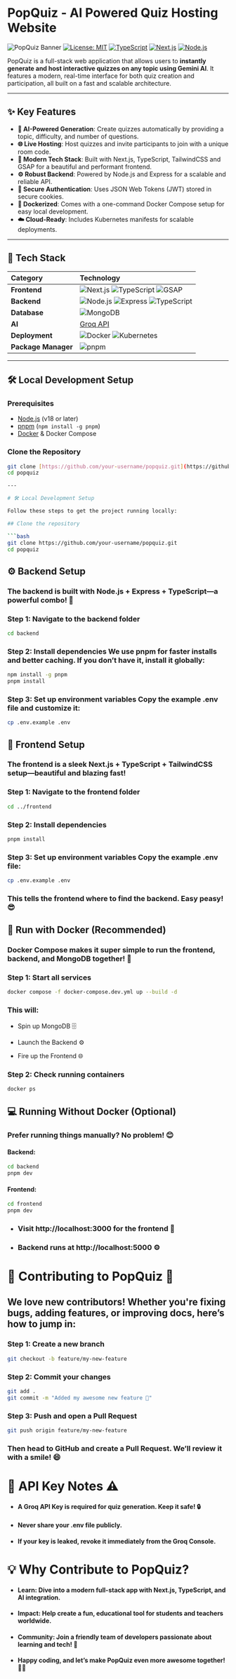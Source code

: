 # PopQuiz - AI Powered Quiz Hosting Website

![PopQuiz Banner](https://img.shields.io/badge/PopQuiz-AI%20Quiz%20Hosting-7e22ce?style=for-the-badge&logo=appveyor)
[![License: MIT](https://img.shields.io/badge/License-MIT-yellow.svg?style=for-the-badge)](https://opensource.org/licenses/MIT)
[![TypeScript](https://img.shields.io/badge/TypeScript-3178C6?style=for-the-badge&logo=typescript&logoColor=white)](https://www.typescriptlang.org/)
[![Next.js](https://img.shields.io/badge/Next.js-000000?style=for-the-badge&logo=next.js&logoColor=white)](https://nextjs.org/)
[![Node.js](https://img.shields.io/badge/Node.js-339933?style=for-the-badge&logo=nodedotjs&logoColor=white)](https://nodejs.org/)

PopQuiz is a full-stack web application that allows users to **instantly generate and host interactive quizzes on any topic using Gemini AI**. It features a modern, real-time interface for both quiz creation and participation, all built on a fast and scalable architecture.

---

## ✨ Key Features

- **🤖 AI-Powered Generation**: Create quizzes automatically by providing a topic, difficulty, and number of questions.
- **🌐 Live Hosting**: Host quizzes and invite participants to join with a unique room code.
- **🚀 Modern Tech Stack**: Built with Next.js, TypeScript, TailwindCSS and GSAP for a beautiful and performant frontend.
- **⚙️ Robust Backend**: Powered by Node.js and Express for a scalable and reliable API.
- **🔐 Secure Authentication**: Uses JSON Web Tokens (JWT) stored in secure cookies.
- **🐳 Dockerized**: Comes with a one-command Docker Compose setup for easy local development.
- **☁️ Cloud-Ready**: Includes Kubernetes manifests for scalable deployments.

---

## 🚀 Tech Stack

| Category            | Technology                                                                                                                                                                                                                                                              |
| :------------------ | :---------------------------------------------------------------------------------------------------------------------------------------------------------------------------------------------------------------------------------------------------------------------- |
| **Frontend**        | ![Next.js](https://img.shields.io/badge/-Next.js-000000?style=flat&logo=next.js) ![TypeScript](https://img.shields.io/badge/-TypeScript-3178C6?style=flat&logo=typescript) ![GSAP](https://img.shields.io/badge/-GSAP-88CE02?style=flat&logo=greensock&logoColor=white) |
| **Backend**         | ![Node.js](https://img.shields.io/badge/-Node.js-339933?style=flat&logo=nodedotjs) ![Express](https://img.shields.io/badge/-Express-000000?style=flat&logo=express) ![TypeScript](https://img.shields.io/badge/-TypeScript-3178C6?style=flat&logo=typescript)           |
| **Database**        | ![MongoDB](https://img.shields.io/badge/-MongoDB-47A248?style=flat&logo=mongodb)                                                                                                                                                                                        |
| **AI**              | [Groq API](https://console.groq.com/)                                                                                                                                                                                                                                   |
| **Deployment**      | ![Docker](https://img.shields.io/badge/-Docker-2496ED?style=flat&logo=docker) ![Kubernetes](https://img.shields.io/badge/-Kubernetes-326CE5?style=flat&logo=kubernetes)                                                                                                 |
| **Package Manager** | ![pnpm](https://img.shields.io/badge/-pnpm-F69220?style=flat&logo=pnpm)                                                                                                                                                                                                 |

---

## 🛠️ Local Development Setup

### Prerequisites

- [Node.js](https://nodejs.org/en/) (v18 or later)
- [pnpm](https://pnpm.io/installation) (`npm install -g pnpm`)
- [Docker](https://www.docker.com/products/docker-desktop/) & Docker Compose

### Clone the Repository

````bash
git clone [https://github.com/your-username/popquiz.git](https://github.com/your-username/popquiz.git)
cd popquiz

---

# 🛠️ Local Development Setup

Follow these steps to get the project running locally:

## Clone the repository

```bash
git clone https://github.com/your-username/popquiz.git
cd popquiz
````

## ⚙️ Backend Setup

### The backend is built with Node.js + Express + TypeScript—a powerful combo! 💪

### Step 1: Navigate to the backend folder

```bash
cd backend
```

### Step 2: Install dependencies We use pnpm for faster installs and better caching. If you don’t have it, install it globally:

```bash
npm install -g pnpm
pnpm install
```

### Step 3: Set up environment variables Copy the example .env file and customize it:

```bash
cp .env.example .env
```

## 🎨 Frontend Setup

### The frontend is a sleek Next.js + TypeScript + TailwindCSS setup—beautiful and blazing fast!

### Step 1: Navigate to the frontend folder

```bash
cd ../frontend
```

### Step 2: Install dependencies

```bash
pnpm install
```

### Step 3: Set up environment variables Copy the example .env file:

```bash
cp .env.example .env
```

### This tells the frontend where to find the backend. Easy peasy! 😎

## 🐳 Run with Docker (Recommended)

### Docker Compose makes it super simple to run the frontend, backend, and MongoDB together! 🚀

### Step 1: Start all services

```bash
docker compose -f docker-compose.dev.yml up --build -d
```

### This will:

- Spin up MongoDB 🗄️

- Launch the Backend ⚙️

- Fire up the Frontend 🌐

### Step 2: Check running containers

```bash
docker ps
```

## 💻 Running Without Docker (Optional)

### Prefer running things manually? No problem! 😊

#### Backend:

```bash
cd backend
pnpm dev
```

#### Frontend:

```bash
cd frontend
pnpm dev
```

- ### Visit http://localhost:3000 for the frontend 🎉

- ### Backend runs at http://localhost:5000 ⚙️

# 🤝 Contributing to PopQuiz 🌟

## We love new contributors! Whether you're fixing bugs, adding features, or improving docs, here’s how to jump in:

### Step 1: Create a new branch

```bash
git checkout -b feature/my-new-feature
```

### Step 2: Commit your changes

```bash
git add .
git commit -m "Added my awesome new feature 🚀"
```

### Step 3: Push and open a Pull Request

```bash
git push origin feature/my-new-feature
```

### Then head to GitHub and create a Pull Request. We’ll review it with a smile! 😄

# 🔑 API Key Notes ⚠️

- #### A Groq API Key is required for quiz generation. Keep it safe! 🔒

- #### Never share your .env file publicly.

- #### If your key is leaked, revoke it immediately from the Groq Console.

# 💡 Why Contribute to PopQuiz?

- #### Learn: Dive into a modern full-stack app with Next.js, TypeScript, and AI integration.

- #### Impact: Help create a fun, educational tool for students and teachers worldwide.

- #### Community: Join a friendly team of developers passionate about learning and tech! 🤗

- #### Happy coding, and let’s make PopQuiz even more awesome together! 🚀✨
